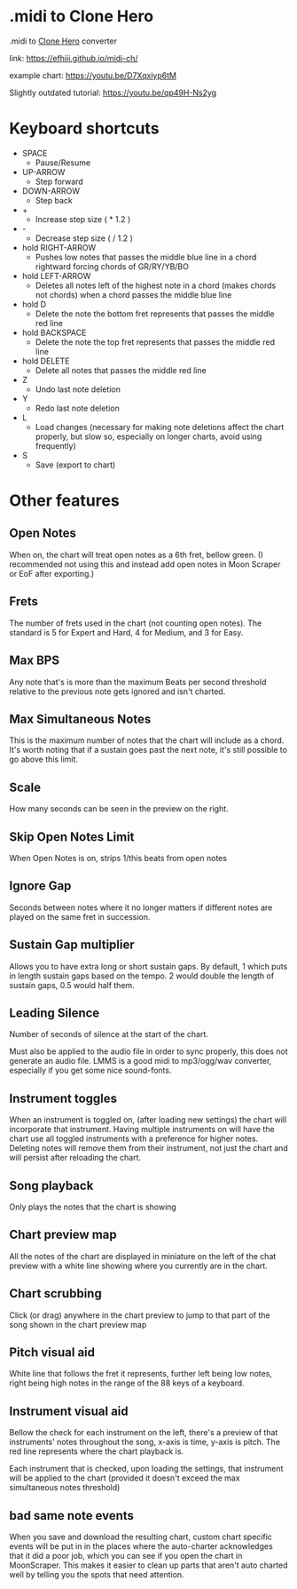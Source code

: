 # .midi to Clone Hero
.midi to [Clone Hero](https://clonehero.net/) converter

link: https://efhiii.github.io/midi-ch/

example chart: https://youtu.be/D7Xqxiyp6tM

Slightly outdated tutorial: https://youtu.be/qp49H-Ns2yg

# Keyboard shortcuts
- SPACE
  - Pause/Resume
- UP-ARROW
  - Step forward
- DOWN-ARROW
  - Step back
- \+
  - Increase step size ( * 1.2 )
- \-
  - Decrease step size ( / 1.2 )
- hold RIGHT-ARROW
  - Pushes low notes that passes the middle blue line in a chord rightward forcing chords of GR/RY/YB/BO
- hold LEFT-ARROW
  - Deletes all notes left of the highest note in a chord (makes chords not chords) when a chord passes the middle blue line
- hold D
  - Delete the note the bottom fret represents that passes the middle red line
- hold BACKSPACE
  - Delete the note the top fret represents that passes the middle red line
- hold DELETE
  - Delete all notes that passes the middle red line
- Z
  - Undo last note deletion
- Y
  - Redo last note deletion
- L
  - Load changes (necessary for making note deletions affect the chart properly, but slow so, especially on longer charts, avoid using frequently)
- S
  - Save (export to chart)

# Other features
## Open Notes
When on, the chart will treat open notes as a 6th fret, bellow green. (I recommended not using this and instead add open notes in Moon Scraper or EoF after exporting.)

## Frets
The number of frets used in the chart (not counting open notes). The standard is 5 for Expert and Hard, 4 for Medium, and 3 for Easy.

## Max BPS
Any note that's is more than the maximum Beats per second threshold relative to the previous note gets ignored and isn't charted.

## Max Simultaneous Notes
This is the maximum number of notes that the chart will include as a chord. It's worth noting that if a sustain goes past the next note, it's still possible to go above this limit.

## Scale
How many seconds can be seen in the preview on the right.

## Skip Open Notes Limit
When Open Notes is on, strips 1/this beats from open notes

## Ignore Gap
Seconds between notes where it no longer matters if different notes are played on the same fret in succession.

## Sustain Gap multiplier
Allows you to have extra long or short sustain gaps. By default, 1 which puts in  length sustain gaps based on the tempo. 2 would double the length of sustain gaps, 0.5 would half them.

## Leading Silence
Number of seconds of silence at the start of the chart.

Must also be applied to the audio file in order to sync properly, this does not generate an audio file. LMMS is a good midi to mp3/ogg/wav converter, especially if you get some nice sound-fonts.

## Instrument toggles
When an instrument is toggled on, (after loading new settings) the chart will incorporate that instrument. Having multiple instruments on will have the chart use all toggled instruments with a preference for higher notes. Deleting notes will remove them from their instrument, not just the chart and will persist after reloading the chart.

## Song playback
Only plays the notes that the chart is showing

## Chart preview map
All the notes of the chart are displayed in miniature on the left of the chat preview with a white line showing where you currently are in the chart.

## Chart scrubbing
Click (or drag) anywhere in the chart preview to jump to that part of the song shown in the chart preview map

## Pitch visual aid
White line that follows the fret it represents, further left being low notes, right being high notes in the range of the 88 keys of a keyboard.

## Instrument visual aid
Bellow the check for each instrument on the left, there's a preview of that instruments' notes throughout the song, x-axis is time, y-axis is pitch. The red line represents where the chart playback is.

Each instrument that is checked, upon loading the settings, that instrument will be applied to the chart (provided it doesn't exceed the max simultaneous notes threshold)

## bad same note events
When you save and download the resulting chart, custom chart specific events will be put in in the places where the auto-charter acknowledges that it did a poor job, which you can see if you open the chart in MoonScraper. This makes it easier to clean up parts that aren't auto charted well by telling you the spots that need attention.
